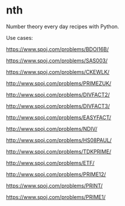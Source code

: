 # nth
Number theory every day recipes with Python.

Use cases:

https://www.spoj.com/problems/BDOI16B/

https://www.spoj.com/problems/SAS003/

https://www.spoj.com/problems/CKEWLK/

http://www.spoj.com/problems/PRIMEZUK/

http://www.spoj.com/problems/DIVFACT2/

http://www.spoj.com/problems/DIVFACT3/

http://www.spoj.com/problems/EASYFACT/

http://www.spoj.com/problems/NDIV/

http://www.spoj.com/problems/HS08PAUL/

http://www.spoj.com/problems/TDKPRIME/

http://www.spoj.com/problems/ETF/

http://www.spoj.com/problems/PRIME12/

https://www.spoj.com/problems/PRINT/

https://www.spoj.com/problems/PRIME1/









